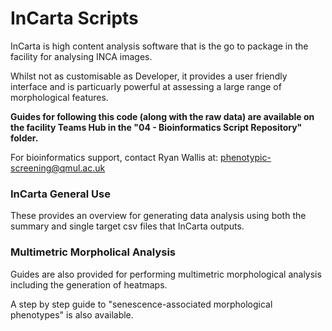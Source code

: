 # InCarta Scripts
InCarta is high content analysis software that is the go to package in the facility for analysing INCA images. 

Whilst not as customisable as Developer, it provides a user friendly interface and is particuarly powerful at assessing a large range of morphological features.

**Guides for following this code (along with the raw data) are available on the facility Teams Hub in the "04 - Bioinformatics Script Repository" folder.**

For bioinformatics support, contact Ryan Wallis at: phenotypic-screening@qmul.ac.uk

### InCarta General Use
These provides an overview for generating data analysis using both the summary and single target csv files that InCarta outputs. 

### Multimetric Morpholical Analysis
Guides are also provided for performing multimetric morphological analysis including the generation of heatmaps.

A step by step guide to "senescence-associated morphological phenotypes" is also available.

